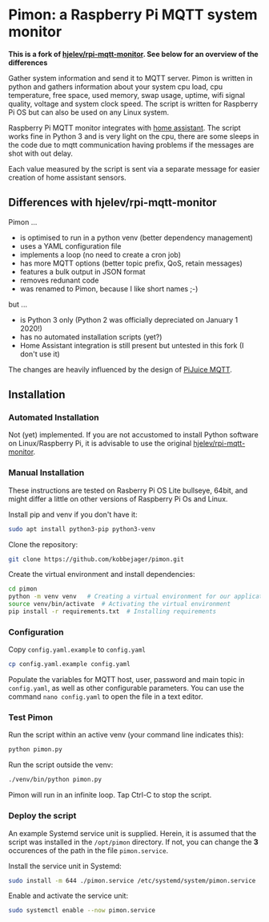 # Pimon: a Raspberry Pi MQTT system monitor

**This is a fork of [hjelev/rpi-mqtt-monitor](https://github.com/hjelev/rpi-mqtt-monitor). See below for an overview of the differences**

Gather system information and send it to MQTT server. Pimon is written in python and gathers information about your system cpu load, cpu temperature, free space, used memory, swap usage, uptime, wifi signal quality, voltage and system clock speed. The script is written for Raspberry Pi OS but can also be used on any Linux system.

Raspberry Pi MQTT monitor integrates with [home assistant](https://www.home-assistant.io/). The script works fine in Python 3 and is very light on the cpu, there are some sleeps in the code due to mqtt communication having problems if the messages are shot with out delay.

Each value measured by the script is sent via a separate message for easier creation of home assistant sensors.

## Differences with hjelev/rpi-mqtt-monitor

Pimon ...
* is optimised to run in a python venv (better dependency management)
* uses a YAML configuration file
* implements a loop (no need to create a cron job)
* has more MQTT options (better topic prefix, QoS, retain messages)
* features a bulk output in JSON format
* removes redunant code
* was renamed to Pimon, because I like short names ;-)

but ...
* is Python 3 only (Python 2 was officially depreciated on January 1 2020!)
* has no automated installation scripts (yet?)
* Home Assistant integration is still present but untested in this fork (I don't use it)

The changes are heavily influenced by the design of [PiJuice MQTT](https://github.com/dalehumby/PiJuice-MQTT).

## Installation

### Automated Installation
Not (yet) implemented. If you are not accustomed to install Python software on Linux/Raspberry Pi, it is advisable to use the original [hjelev/rpi-mqtt-monitor](https://github.com/hjelev/rpi-mqtt-monitor).

### Manual Installation

These instructions are tested on Rasberry Pi OS Lite bullseye, 64bit, and might differ a little on other versions of Raspberry Pi Os and Linux.

Install pip and venv if you don't have it:
```bash
sudo apt install python3-pip python3-venv
```

Clone the repository:
```bash
git clone https://github.com/kobbejager/pimon.git
```

Create the virtual environment and install dependencies:
```bash
cd pimon
python -m venv venv   # Creating a virtual environment for our application
source venv/bin/activate  # Activating the virtual environment
pip install -r requirements.txt  # Installing requirements
```

### Configuration

Copy ```config.yaml.example``` to ```config.yaml```
```bash
cp config.yaml.example config.yaml
```

Populate the variables for MQTT host, user, password and main topic in ```config.yaml```, as well as other configurable parameters. You can use the command ```nano config.yaml``` to open the file in a text editor.

### Test Pimon

Run the script within an active venv (your command line indicates this):
```bash
python pimon.py
```

Run the script outside the venv:
```bash
./venv/bin/python pimon.py
```

Pimon will run in an infinite loop. Tap Ctrl-C to stop the script.

### Deploy the script

An example Systemd service unit is supplied. Herein, it is assumed that the script was installed in the ```/opt/pimon``` directory. If not, you can change the __3__ occurences of the path in the file ```pimon.service```.

Install the service unit in Systemd:
```bash
sudo install -m 644 ./pimon.service /etc/systemd/system/pimon.service
```

Enable and activate the service unit:
```bash
sudo systemctl enable --now pimon.service
```
